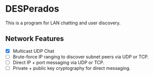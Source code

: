 # DESPerados
This is a program for LAN chatting and user discovery.

## Network Features

  * [x] Multicast UDP Chat
  * [ ] Brute-force IP ranging to discover subnet peers via UDP or TCP.
  * [ ] Direct IP + port messaging via UDP or TCP.
  * [ ] Private + public key cryptography for direct messaging.
